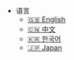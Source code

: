 
- 语言  
  - [:uk: English](/docs-en)
  - [:cn: 中文](/docs-cn/)
  - [:kr: 한국어](/docs-kr/)
  - [:jp: Japan](/docs-jp/)
